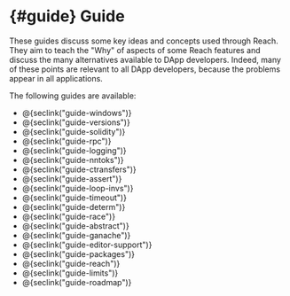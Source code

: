 # {#guide} Guide

These guides discuss some key ideas and concepts used through Reach.
They aim to teach the "Why" of aspects of some Reach features and discuss the many alternatives available to DApp developers.
Indeed, many of these points are relevant to all DApp developers, because the problems appear in all applications.

The following guides are available:
+ @{seclink("guide-windows")}
+ @{seclink("guide-versions")}
+ @{seclink("guide-solidity")}
+ @{seclink("guide-rpc")}
+ @{seclink("guide-logging")}
+ @{seclink("guide-nntoks")}
+ @{seclink("guide-ctransfers")}
+ @{seclink("guide-assert")}
+ @{seclink("guide-loop-invs")}
+ @{seclink("guide-timeout")}
+ @{seclink("guide-determ")}
+ @{seclink("guide-race")}
+ @{seclink("guide-abstract")}
+ @{seclink("guide-ganache")}
+ @{seclink("guide-editor-support")}
+ @{seclink("guide-packages")}
+ @{seclink("guide-reach")}
+ @{seclink("guide-limits")}
+ @{seclink("guide-roadmap")}